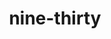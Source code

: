 ---
layout: travel&places
title: nine-thirty
emoji: nine_thirty
permalink: 🕤.html
image: assets/img/3moji/nine_thirty.png
---